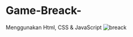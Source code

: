 # Game-Breack-
Menggunakan Html, CSS &amp; JavaScript
![breack](https://user-images.githubusercontent.com/89238386/179674805-ff9bf92d-3676-4591-b613-57aaf9d9d22f.png)
